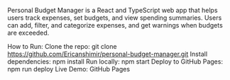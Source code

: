 Personal Budget Manager is a React and TypeScript web app that helps users track expenses, set budgets, and view spending summaries. Users can add, filter, and categorize expenses, and get warnings when budgets are exceeded.

How to Run:
Clone the repo: git clone https://github.com/Ericanshimir/personal-budget-manager.git
Install dependencies: npm install
Run locally: npm start
Deploy to GitHub Pages: npm run deploy
Live Demo: GitHub Pages

